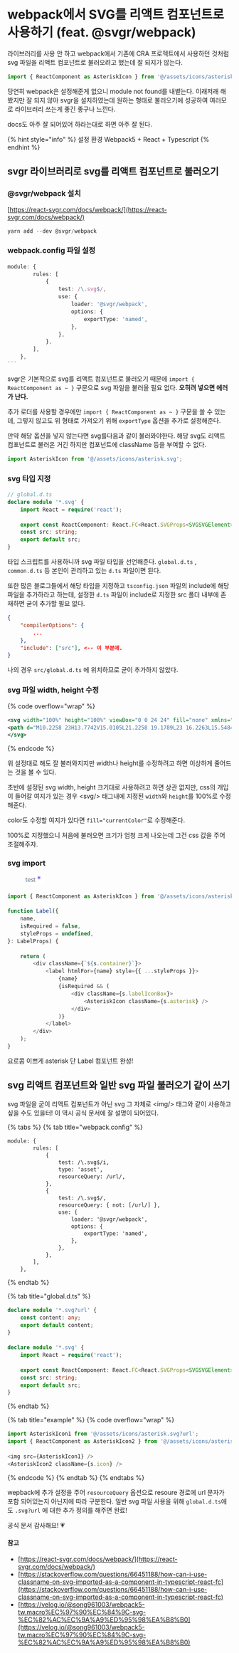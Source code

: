 # webpack에서 SVG를 리액트 컴포넌트로 사용하기 (feat. @svgr/webpack)

라이브러리를 사용 안 하고 webpack에서 기존에 CRA 프로젝트에서 사용하던 것처럼 svg 파일을 리액트 컴포넌트로 불러오려고 했는데 잘 되지가 않는다.

```javascript
import { ReactComponent as AsteriskIcon } from '@/assets/icons/asterisk.svg';
```



당연히 webpack은 설정해준게 없으니 module not found를 내뱉는다. 이래저래 해봤지만 잘 되지 않아 svgr을 설치하였는데 원하는 형태로 불러오기에 성공하여 여러모로 라이브러리 쓰는게 좋긴 좋구나 느낀다.&#x20;

docs도 아주 잘 되어있어 하라는대로 하면 아주 잘 된다.

{% hint style="info" %}
설정 환경 Webpack5 + React + Typescript
{% endhint %}



## svgr 라이브러리로 svg를 리액트 컴포넌트로 불러오기

### @svgr/webpack 설치

[https://react-svgr.com/docs/webpack/](https://react-svgr.com/docs/webpack/)

```powershell
yarn add --dev @svgr/webpack
```



### webpack.config 파일 설정

````typescript
module: {
        rules: [
            {
                test: /\.svg$/,
                use: {
                    loader: '@svgr/webpack',
                    options: {
                        exportType: 'named',
                    },
                },
            },
        ],
    },
```
````

svgr은 기본적으로 svg를 리액트 컴포넌트로 불러오기 때문에 `import { ReactComponent as ~ }` 구문으로 svg 파일을 불러올 필요 없다. **오히려 넣으면 에러가 난다.**

추가 로더를 사용할 경우에만 `import { ReactComponent as ~ }` 구문을 쓸 수 있는데, 그렇지 않고도 위 형태로 가져오기 위해 `exportType` 옵션을 추가로 설정해준다.

만약 해당 옵션을 넣지 않는다면 svg를다음과 같이 불러와야한다. 해당 svg도 리액트 컴포넌트로 불러온 거긴 하지만 컴포넌트에 className 등을 부여할 수 없다.

```typescript
import AsteriskIcon from '@/assets/icons/asterisk.svg';
```



### svg 타입 지정

```typescript
// global.d.ts
declare module '*.svg' {
    import React = require('react');

    export const ReactComponent: React.FC<React.SVGProps<SVGSVGElement>>;
    const src: string;
    export default src;
}
```

타입 스크립트를 사용하니까 svg 파일 타입을 선언해준다. `global.d.ts` , `common.d.ts` 등 본인이 관리하고 있는 `d.ts` 파일이면 된다.

또한 많은 블로그들에서 해당 타입을 지정하고 `tsconfig.json` 파일의 include에 해당 파일을 추가하라고 하는데, 설정한 `d.ts` 파일이 include로 지정한 src 폴더 내부에 존재하면 굳이 추가할 필요 없다.

```json
{
    "compilerOptions": {
        ...
    },
    "include": ["src"], <-- 이 부분에.
}
```

나의 경우 `src/global.d.ts` 에 위치하므로 굳이 추가하지 않았다.



### svg 파일  width, height 수정

{% code overflow="wrap" %}
```svg
<svg width="100%" height="100%" viewBox="0 0 24 24" fill="none" xmlns="http://www.w3.org/2000/svg">
<path d="M10.2258 23H13.7742V15.0105L21.2258 19.1789L23 16.2263L15.5484 12L23 7.77368L21.2258 4.82105L13.7742 8.98947V1H10.2258V8.98947L2.77419 4.82105L1 7.77368L8.45161 12L1 16.2263L2.77419 19.1789L10.2258 15.0105V23Z" fill="currentColor"/>
</svg>
```
{% endcode %}

위 설정대로 해도 잘 불러와지지만 width나 height를 수정하려고 하면 이상하게 줄어드는 것을 볼 수 있다.

초반에 설정된 svg width, height 크기대로 사용하려고 하면 상관 없지만, css의 개입이 들어갈 여지가 있는 경우 \<svg/> 태그내에 지정된 `width`와 `height`를 100%로 수정해준다.

color도 수정할 여지가 있다면 `fill="currentColor"`로 수정해준다.

100%로 지정했으니 처음에 불러오면 크기가 엄청 크게 나오는데 그건 css 값을 주어 조절해주자.



### svg import

<figure><img src="../.gitbook/assets/image.png" alt=""><figcaption></figcaption></figure>

```typescript
import { ReactComponent as AsteriskIcon } from '@/assets/icons/asterisk.svg';

function Label({
    name,
    isRequired = false,
    styleProps = undefined,
}: LabelProps) {

    return (
        <div className={`${s.container}`}>
            <label htmlFor={name} style={{ ...styleProps }}>
                {name}
                {isRequired && (
                    <div className={s.labelIconBox}>
                        <AsteriskIcon className={s.asterisk} />
                    </div>
                )}
            </label>
        </div>
    );
}
```

요로콤 이쁘게 asterisk 단 Label 컴포넌트 완성!





## svg 리액트 컴포넌트와 일반 svg 파일 불러오기 같이 쓰기

svg 파일을 굳이 리액트 컴포넌트가 아닌 svg 그 자체로 \<img/> 태그와 같이 사용하고 싶을 수도 있을터! 이 역시 공식 문서에 잘 설명이 되어있다.

{% tabs %}
{% tab title="webpack.config" %}
```
module: {
        rules: [
            {
                test: /\.svg$/i,
                type: 'asset',
                resourceQuery: /url/,
            },
            {
                test: /\.svg$/,
                resourceQuery: { not: [/url/] },
                use: {
                    loader: '@svgr/webpack',
                    options: {
                        exportType: 'named',
                    },
                },
            },
        ],
    },
```
{% endtab %}

{% tab title="global.d.ts" %}
```typescript
declare module '*.svg?url' {
    const content: any;
    export default content;
}

declare module '*.svg' {
    import React = require('react');

    export const ReactComponent: React.FC<React.SVGProps<SVGSVGElement>>;
    const src: string;
    export default src;
}
```
{% endtab %}

{% tab title="example" %}
{% code overflow="wrap" %}
```typescript
import AsteriskIcon1 from '@/assets/icons/asterisk.svg?url';
import { ReactComponent as AsteriskIcon2 } from '@/assets/icons/asterisk.svg';

<img src={AsteriskIcon1} />
<AsteriskIcon2 className={s.icon} />
```
{% endcode %}
{% endtab %}
{% endtabs %}

wepback에 추가 설정을 주어 `resourceQuery` 옵션으로  resoure 경로에 url 문자가 포함 되어있는지 아닌지에 따라 구분한다. 일반 svg 파일 사용을 위해 `global.d.ts`에도  `.svg?url` 에  대한 추가 정의를 해주면 완료!



공식 문서 감사해요! 💗



#### 참고

* [https://react-svgr.com/docs/webpack/](https://react-svgr.com/docs/webpack/)
* [https://stackoverflow.com/questions/66451188/how-can-i-use-classname-on-svg-imported-as-a-component-in-typescript-react-fc](https://stackoverflow.com/questions/66451188/how-can-i-use-classname-on-svg-imported-as-a-component-in-typescript-react-fc)
* [https://velog.io/@song961003/webpack5-tw.macro%EC%97%90%EC%84%9C-svg-%EC%82%AC%EC%9A%A9%ED%95%98%EA%B8%B0](https://velog.io/@song961003/webpack5-tw.macro%EC%97%90%EC%84%9C-svg-%EC%82%AC%EC%9A%A9%ED%95%98%EA%B8%B0)





